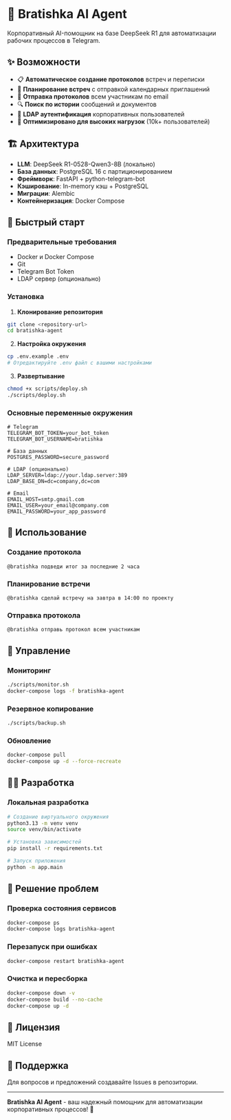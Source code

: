 # 🤖 Bratishka AI Agent

Корпоративный AI-помощник на базе DeepSeek R1 для автоматизации рабочих процессов в Telegram.

## ✨ Возможности

- 📋 **Автоматическое создание протоколов** встреч и переписки
- 📅 **Планирование встреч** с отправкой календарных приглашений
- 📧 **Отправка протоколов** всем участникам по email
- 🔍 **Поиск по истории** сообщений и документов
- 👥 **LDAP аутентификация** корпоративных пользователей
- 🚀 **Оптимизировано для высоких нагрузок** (10k+ пользователей)

## 🏗️ Архитектура

- **LLM**: DeepSeek R1-0528-Qwen3-8B (локально)
- **База данных**: PostgreSQL 16 с партиционированием
- **Фреймворк**: FastAPI + python-telegram-bot
- **Кэширование**: In-memory кэш + PostgreSQL
- **Миграции**: Alembic
- **Контейнеризация**: Docker Compose

## 🚀 Быстрый старт

### Предварительные требования

- Docker и Docker Compose
- Git
- Telegram Bot Token
- LDAP сервер (опционально)

### Установка

1. **Клонирование репозитория**
```bash
git clone <repository-url>
cd bratishka-agent
```

2. **Настройка окружения**
```bash
cp .env.example .env
# Отредактируйте .env файл с вашими настройками
```

3. **Развертывание**
```bash
chmod +x scripts/deploy.sh
./scripts/deploy.sh
```

### Основные переменные окружения

```env
# Telegram
TELEGRAM_BOT_TOKEN=your_bot_token
TELEGRAM_BOT_USERNAME=bratishka

# База данных
POSTGRES_PASSWORD=secure_password

# LDAP (опционально)
LDAP_SERVER=ldap://your.ldap.server:389
LDAP_BASE_DN=dc=company,dc=com

# Email
EMAIL_HOST=smtp.gmail.com
EMAIL_USER=your_email@company.com
EMAIL_PASSWORD=your_app_password
```

## 📝 Использование

### Создание протокола
```
@bratishka подведи итог за последние 2 часа
```

### Планирование встречи
```
@bratishka сделай встречу на завтра в 14:00 по проекту
```

### Отправка протокола
```
@bratishka отправь протокол всем участникам
```

## 🔧 Управление

### Мониторинг
```bash
./scripts/monitor.sh
docker-compose logs -f bratishka-agent
```

### Резервное копирование
```bash
./scripts/backup.sh
```

### Обновление
```bash
docker-compose pull
docker-compose up -d --force-recreate
```

## 🏃‍♂️ Разработка

### Локальная разработка
```bash
# Создание виртуального окружения
python3.13 -m venv venv
source venv/bin/activate

# Установка зависимостей
pip install -r requirements.txt

# Запуск приложения
python -m app.main
```

## 🐛 Решение проблем

### Проверка состояния сервисов
```bash
docker-compose ps
docker-compose logs bratishka-agent
```

### Перезапуск при ошибках
```bash
docker-compose restart bratishka-agent
```

### Очистка и пересборка
```bash
docker-compose down -v
docker-compose build --no-cache
docker-compose up -d
```

## 📄 Лицензия

MIT License

## 🤝 Поддержка

Для вопросов и предложений создавайте Issues в репозитории.

---

**Bratishka AI Agent** - ваш надежный помощник для автоматизации корпоративных процессов! 🚀